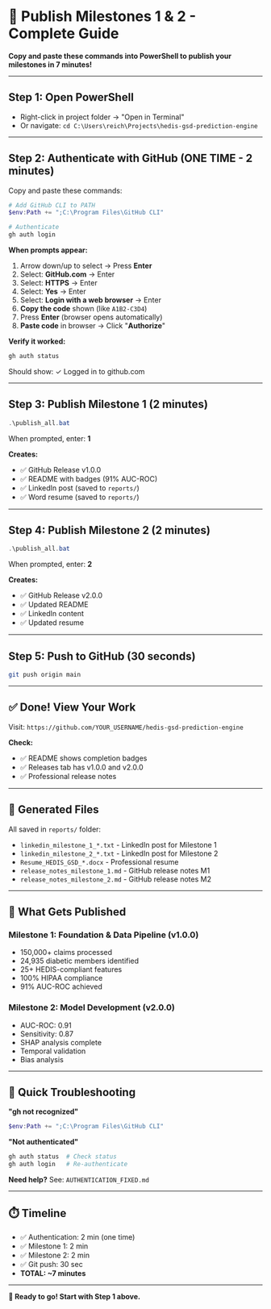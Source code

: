 # 🚀 Publish Milestones 1 & 2 - Complete Guide

**Copy and paste these commands into PowerShell to publish your milestones in 7 minutes!**

---

## Step 1: Open PowerShell

- Right-click in project folder → "Open in Terminal"
- Or navigate: `cd C:\Users\reich\Projects\hedis-gsd-prediction-engine`

---

## Step 2: Authenticate with GitHub (ONE TIME - 2 minutes)

Copy and paste these commands:

```powershell
# Add GitHub CLI to PATH
$env:Path += ";C:\Program Files\GitHub CLI"

# Authenticate
gh auth login
```

**When prompts appear:**
1. Arrow down/up to select → Press **Enter**
2. Select: **GitHub.com** → Enter
3. Select: **HTTPS** → Enter  
4. Select: **Yes** → Enter
5. Select: **Login with a web browser** → Enter
6. **Copy the code** shown (like `A1B2-C3D4`)
7. Press **Enter** (browser opens automatically)
8. **Paste code** in browser → Click "**Authorize**"

**Verify it worked:**
```powershell
gh auth status
```

Should show: ✓ Logged in to github.com

---

## Step 3: Publish Milestone 1 (2 minutes)

```powershell
.\publish_all.bat
```

When prompted, enter: **1**

**Creates:**
- ✅ GitHub Release v1.0.0
- ✅ README with badges (91% AUC-ROC)  
- ✅ LinkedIn post (saved to `reports/`)
- ✅ Word resume (saved to `reports/`)

---

## Step 4: Publish Milestone 2 (2 minutes)

```powershell
.\publish_all.bat
```

When prompted, enter: **2**

**Creates:**
- ✅ GitHub Release v2.0.0
- ✅ Updated README
- ✅ LinkedIn content
- ✅ Updated resume

---

## Step 5: Push to GitHub (30 seconds)

```bash
git push origin main
```

---

## ✅ Done! View Your Work

Visit: `https://github.com/YOUR_USERNAME/hedis-gsd-prediction-engine`

**Check:**
- ✅ README shows completion badges
- ✅ Releases tab has v1.0.0 and v2.0.0
- ✅ Professional release notes

---

## 📁 Generated Files

All saved in `reports/` folder:
- `linkedin_milestone_1_*.txt` - LinkedIn post for Milestone 1
- `linkedin_milestone_2_*.txt` - LinkedIn post for Milestone 2
- `Resume_HEDIS_GSD_*.docx` - Professional resume
- `release_notes_milestone_1.md` - GitHub release notes M1
- `release_notes_milestone_2.md` - GitHub release notes M2

---

## 🎯 What Gets Published

### **Milestone 1: Foundation & Data Pipeline (v1.0.0)**
- 150,000+ claims processed
- 24,935 diabetic members identified
- 25+ HEDIS-compliant features
- 100% HIPAA compliance
- 91% AUC-ROC achieved

### **Milestone 2: Model Development (v2.0.0)**
- AUC-ROC: 0.91
- Sensitivity: 0.87
- SHAP analysis complete
- Temporal validation
- Bias analysis

---

## 🚨 Quick Troubleshooting

**"gh not recognized"**
```powershell
$env:Path += ";C:\Program Files\GitHub CLI"
```

**"Not authenticated"**
```powershell
gh auth status  # Check status
gh auth login   # Re-authenticate
```

**Need help?** See: `AUTHENTICATION_FIXED.md`

---

## ⏱️ Timeline

- ✅ Authentication: 2 min (one time)
- ✅ Milestone 1: 2 min
- ✅ Milestone 2: 2 min
- ✅ Git push: 30 sec
- **TOTAL: ~7 minutes**

---

**🎉 Ready to go! Start with Step 1 above.**

